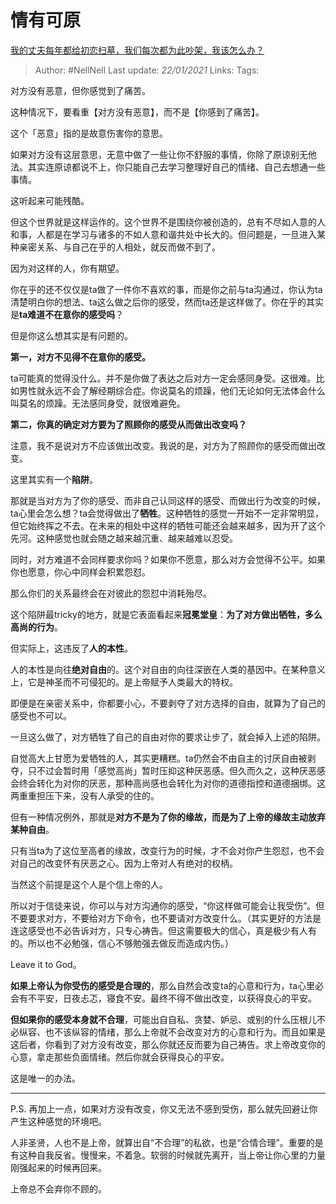 # 情有可原
[我的丈夫每年都给初恋扫墓，我们每次都为此吵架，我该怎么办？](https://www.zhihu.com/question/58202177/answer/1544436632)

> Author: #NellNell
Last update: *22/01/2021*
Links:
Tags:

对方没有恶意，但你感觉到了痛苦。

这种情况下，要看重【对方没有恶意】，而不是【你感到了痛苦】。

这个「恶意」指的是故意伤害你的意思。

如果对方没有这层意思，无意中做了一些让你不舒服的事情，你除了原谅别无他法。其实连原谅都说不上，你只能自己去学习整理好自己的情绪、自己去想通一些事情。

这听起来可能残酷。

但这个世界就是这样运作的。这个世界不是围绕你被创造的，总有不尽如人意的人和事，人都是在学习与诸多的不如人意和谐共处中长大的。但问题是，一旦进入某种亲密关系、与自己在乎的人相处，就反而做不到了。

因为对这样的人，你有期望。

你在乎的还不仅仅是ta做了一件你不喜欢的事，而是你之前与ta沟通过，你认为ta清楚明白你的想法、ta这么做之后你的感受，然而ta还是这样做了。你在乎的其实是**ta难道不在意你的感受吗**？

但是你这么想其实是有问题的。

**第一，对方不见得不在意你的感受。**

ta可能真的觉得没什么。并不是你做了表达之后对方一定会感同身受。这很难。比如男性就永远不会了解经期综合症。你说莫名的烦躁，他们无论如何无法体会什么叫莫名的烦躁。无法感同身受，就很难避免。

**第二，你真的确定对方要为了照顾你的感受从而做出改变吗？**

注意，我不是说对方不应该做出改变。我说的是，对方为了照顾你的感受而做出改变。

这里其实有一个**陷阱**。

那就是当对方为了你的感受、而非自己认同这样的感受、而做出行为改变的时候，ta心里会怎么想？ta会觉得做出了**牺牲**。这种牺牲的感觉一开始不一定非常明显，但它始终挥之不去。在未来的相处中这样的牺牲可能还会越来越多，因为开了这个先河。这种感觉也就会随之越来越沉重、越来越难以忍受。

同时，对方难道不会同样要求你吗？如果你不愿意，那么对方会觉得不公平。如果你也愿意，你心中同样会积累怨怼。

那么你们的关系最终会在对彼此的怨怼中消耗殆尽。

这个陷阱最tricky的地方，就是它表面看起来**冠冕堂皇**：**为了对方做出牺牲，多么高尚的行为**。

但实际上，这违反了**人的本性**。

人的本性是向往**绝对自由**的。这个对自由的向往深嵌在人类的基因中。在某种意义上，它是神圣而不可侵犯的。是上帝赋予人类最大的特权。

即便是在亲密关系中，你都要小心，不要剥夺了对方选择的自由，就算为了自己的感受也不可以。

一旦这么做了，对方牺牲了自己的自由对你的要求让步了，就会掉入上述的陷阱。

自觉高大上甘愿为爱牺牲的人，其实更糟糕。ta仍然会不由自主的讨厌自由被剥夺，只不过会暂时用「感觉高尚」暂时压抑这种厌恶感。但久而久之，这种厌恶感会终会转化为对你的厌恶，那种高尚感也会转化为对你的道德指控和道德捆绑。这两重重担压下来，没有人承受的住的。

但有一种情况例外，那就是**对方不是为了你的缘故，而是为了上帝的缘故主动放弃某种自由**。

只有当ta为了这位至高者的缘故，改变行为的时候，才不会对你产生怨怼，也不会对自己的改变怀有厌恶之心。因为上帝对人有绝对的权柄。

当然这个前提是这个人是个信上帝的人。

所以对于信徒来说，你可以与对方沟通你的感受，“你这样做可能会让我受伤”。但不要要求对方，不要给对方下命令，也不要请对方改变什么。（其实更好的方法是连这感受也不必告诉对方，只专心祷告。但这需要极大的信心，真是极少有人有的。所以也不必勉强，信心不够勉强去做反而造成内伤。）

Leave it to God。

**如果上帝认为你受伤的感受是合理的**，那么自然会改变ta的心意和行为，ta心里必会有不平安，日夜忐忑，寝食不安。最终不得不做出改变，以获得良心的平安。

**但如果你的感受本身就不合理**，可能出自自私、贪婪、妒忌、或别的什么压根儿不必纵容、也不该纵容的情绪，那么上帝就不会改变对方的心意和行为。而且如果是这后者，你看到了对方没有改变，那么你就还反而要为自己祷告。求上帝改变你的心意，拿走那些负面情绪。然后你就会获得良心的平安。

这是唯一的办法。

---

P.S. 再加上一点，如果对方没有改变，你又无法不感到受伤，那么就先回避让你产生这种感觉的环境吧。

人非圣贤，人也不是上帝，就算出自“不合理”的私欲，也是“合情合理”。重要的是有这种自我反省。慢慢来，不着急。软弱的时候就先离开，当上帝让你心里的力量刚强起来的时候再回来。

上帝总不会弃你不顾的。
